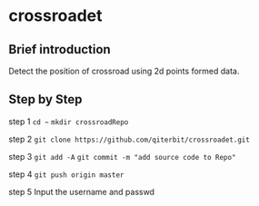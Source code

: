 # crossroadet
## Brief introduction
Detect the position of crossroad using 2d points formed data. 

## Step by Step
step 1
```cd ~```
```mkdir crossroadRepo```

step 2
```git clone https://github.com/qiterbit/crossroadet.git```

step 3
```git add -A```
```git commit -m "add source code to Repo"```
	 
step 4
```git push origin master```

step 5 
Input the username and passwd 	
